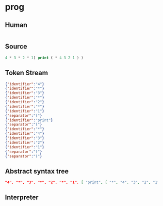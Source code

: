 # prog
## Human
```

```
## Source
```lisp
4 * 3 * 2 * 1( print ( * 4 3 2 1 ) ) 
```
## Token Stream
```json
{"identifier":"4"}
{"identifier":"*"}
{"identifier":"3"}
{"identifier":"*"}
{"identifier":"2"}
{"identifier":"*"}
{"identifier":"1"}
{"separator":"("}
{"identifier":"print"}
{"separator":"("}
{"identifier":"*"}
{"identifier":"4"}
{"identifier":"3"}
{"identifier":"2"}
{"identifier":"1"}
{"separator":")"}
{"separator":")"}
```
## Abstract syntax tree
```json
"4", "*", "3", "*", "2", "*", "1", [ "print", [ "*", "4", "3", "2", "1" ] ]
```
## Interpreter
```bash
```